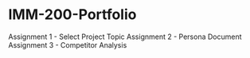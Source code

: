 # IMM-200-Portfolio

Assignment 1 - Select Project Topic
Assignment 2 - Persona Document
Assignment 3 - Competitor Analysis
